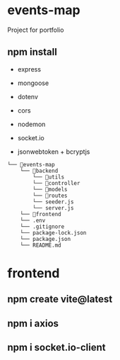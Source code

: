 # events-map
Project for portfolio

## npm install 
<!--  server -->
- express
<!-- Arbeit mit mongoDB -->
- mongoose 
<!-- Umgebungsvariable -->
- dotenv 
<!-- für Anfrage von Frontend -->
- cors 
<!-- Autoaktualisierung des Servers -->
- nodemon 
<!-- für den Chat -->
- socket.io 
<!-- zur Authentifizierung -->
- jsonwebtoken + bcryptjs


```
└── 📁events-map
    └── 📁backend
        └── 📁utils
        └── 📁controller
        └── 📁models
        └── 📁routes
        └── seeder.js
        └── server.js
    └── 📁frontend
    └── .env
    └── .gitignore
    └── package-lock.json
    └── package.json
    └── README.md
```
# frontend
## npm create vite@latest
## npm i axios
## npm i socket.io-client